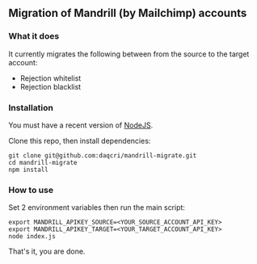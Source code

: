 ## Migration of Mandrill (by Mailchimp) accounts

### What it does

It currently migrates the following between from the source to the target account:

- Rejection whitelist
- Rejection blacklist

### Installation

You must have a recent version of [NodeJS](https://nodejs.org).

Clone this repo, then install dependencies:

    git clone git@github.com:daqcri/mandrill-migrate.git
    cd mandrill-migrate
    npm install

### How to use

Set 2 environment variables then run the main script:

    export MANDRILL_APIKEY_SOURCE=<YOUR_SOURCE_ACCOUNT_API_KEY>
    export MANDRILL_APIKEY_TARGET=<YOUR_TARGET_ACCOUNT_API_KEY>
    node index.js

That's it, you are done.
